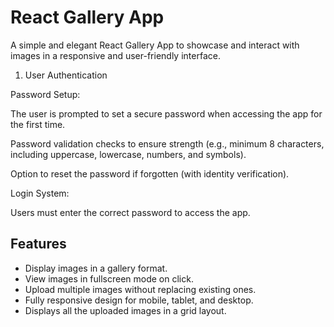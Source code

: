 # React Gallery App

A simple and elegant React Gallery App to showcase and interact with images in a responsive and user-friendly interface.


1. User Authentication

Password Setup:

The user is prompted to set a secure password when accessing the app for the first time.

Password validation checks to ensure strength (e.g., minimum 8 characters, including uppercase, lowercase, numbers, and symbols).

Option to reset the password if forgotten (with identity verification).

Login System:

Users must enter the correct password to access the app.
## Features
- Display images in a gallery format.
- View images in fullscreen mode on click.
- Upload multiple images without replacing existing ones.
- Fully responsive design for mobile, tablet, and desktop.
- Displays all the uploaded images in a grid layout.







